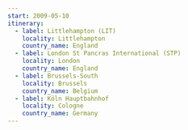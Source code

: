 ```yaml
---
start: 2009-05-10
itinerary:
  - label: Littlehampton (LIT)
    locality: Littlehampton
    country_name: England
  - label: London St Pancras International (STP)
    locality: London
    country_name: England
  - label: Brussels-South
    locality: Brussels
    country_name: Belgium
  - label: Köln Hauptbahnhof
    locality: Cologne
    country_name: Germany
---
```

